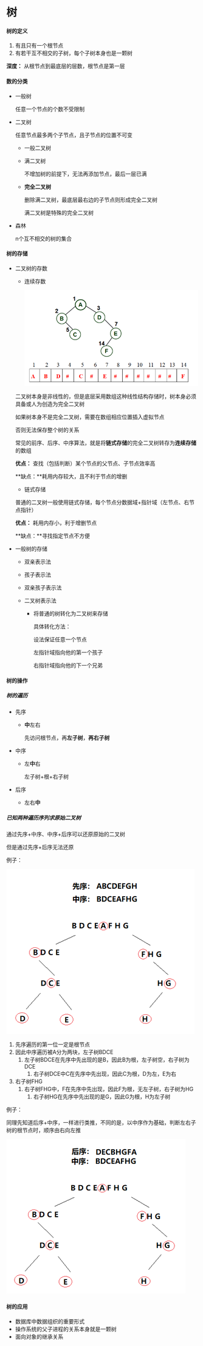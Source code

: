 # 树

#### 树的定义

1. 有且只有一个根节点
2. 有若干互不相交的子树，每个子树本身也是一颗树

**深度：** 从根节点到最底层的层数，根节点是第一层

#### 数的分类

- 一般树

  任意一个节点的个数不受限制

- 二叉树

  任意节点最多两个子节点，且子节点的位置不可变

  - 一般二叉树

  - 满二叉树

    不增加树的前提下，无法再添加节点，最后一层已满

  - **完全二叉树**

    删除满二叉树，最底层最右边的子节点则形成完全二叉树

    满二叉树是特殊的完全二叉树

- 森林

  n个互不相交的树的集合

#### 树的存储

- 二叉树的存数

  - 连续存数

    ![image-image-20200118174244166](images\image-20200118174244166.png)

  二叉树本身是非线性的，但是底层采用数组这种线性结构存储时，树本身必须具备或人为创造为完全二叉树

  如果树本身不是完全二叉树，需要在数组相应位置插入虚拟节点

  否则无法保存整个树的关系

  常见的前序、后序、中序算法，就是将**链式存储**的完全二叉树转存为**连续存储**的数组

  **优点：** 查找（包括判断）某个节点的父节点、子节点效率高

  **缺点：**耗用内存较大，且不利于节点的增删

  - 链式存储

  普通的二叉树一般使用链式存储，每个节点分数据域+指针域（左节点、右节点指针）

  **优点：** 耗用内存小，利于增删节点

  **缺点：**寻找指定节点不方便 

- 一般树的存储

  - 双亲表示法

  - 孩子表示法

  - 双亲孩子表示法

  - 二叉树表示法

    - 将普通的树转化为二叉树来存储

      具体转化方法：

      设法保证任意一个节点

      左指针域指向他的第一个孩子

      右指针域指向他的下一个兄弟

#### 树的操作

##### 树的遍历

- 先序

  - **中**左右

    先访问根节点，再**左子树**，**再右子树**

- 中序

  - 左**中**右

    左子树+根+右子树

- 后序

  - 左右**中**

##### 已知两种遍历序列求原始二叉树

通过先序+中序、中序+后序可以还原原始的二叉树

但是通过先序+后序无法还原

例子： 

![image-20200118211515789](images\image-20200118211515789.png)

1. 先序遍历的第一位一定是根节点
2. 因此中序遍历被A分为两块，左子树BDCE
   1. 左子树BDCE在先序中先出现的是B，因此B为根，左子树空，右子树为DCE
      1. 右子树DCE中C在先序中先出现，因此C为根，D为左，E为右
3. 右子树FHG
   1. 右子树FHG中，F在先序中先出现，因此F为根，无左子树，右子树为HG
      1. 右子树HG在先序中先出现的是G，因此G为根，H为左子树

例子：

同理先知道后序+中序，一样进行类推，不同的是，以中序作为基础，判断左右子树的根节点时，顺序由右向左推

![image-20200118221337982](images\image-20200118221337982.png)

#### 树的应用

- 数据库中数据组织的重要形式
- 操作系统的父子进程的关系本身就是一颗树
- 面向对象的继承关系
